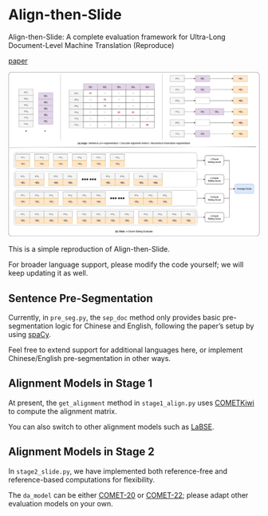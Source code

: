 # Align-then-Slide
Align-then-Slide: A complete evaluation framework for Ultra-Long Document-Level Machine Translation (Reproduce)

[paper](https://arxiv.org/abs/2509.03809)

![](method.png)


This is a simple reproduction of Align-then-Slide.

For broader language support, please modify the code yourself; we will keep updating it as well.

## Sentence Pre-Segmentation

Currently, in `pre_seg.py`, the `sep_doc` method only provides basic pre-segmentation logic for Chinese and English, following the paper’s setup by using [spaCy](https://spacy.io/models).

Feel free to extend support for additional languages here, or implement Chinese/English pre-segmentation in other ways.

## Alignment Models in Stage 1

At present, the `get_alignment` method in `stage1_align.py` uses [COMETKiwi](https://huggingface.co/Unbabel/wmt22-cometkiwi-da) to compute the alignment matrix.

You can also switch to other alignment models such as [LaBSE](https://huggingface.co/sentence-transformers/LaBSE).

## Alignment Models in Stage 2

In `stage2_slide.py`, we have implemented both reference-free and reference-based computations for flexibility.

The `da_model` can be either [COMET-20](https://huggingface.co/Unbabel/wmt20-comet-da) or [COMET-22](https://huggingface.co/Unbabel/wmt22-comet-da); please adapt other evaluation models on your own.
